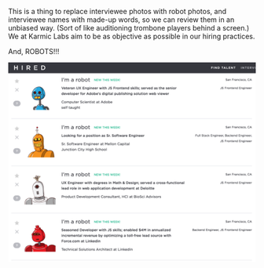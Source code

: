 This is a thing to replace interviewee photos with robot photos, and interviewee names with made-up words, so we can review them in an unbiased way.  (Sort of like auditioning trombone players behind a screen.)  We at Karmic Labs aim to be as objective as possible in our hiring practices.

And, ROBOTS!!!

![Robots for hire](/robots_dashboard.png)